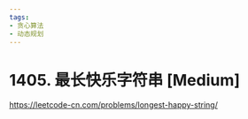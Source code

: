 ```yaml
---
tags:
- 贪心算法
- 动态规划
---
```


# 1405. 最长快乐字符串 [Medium]

<https://leetcode-cn.com/problems/longest-happy-string/>
